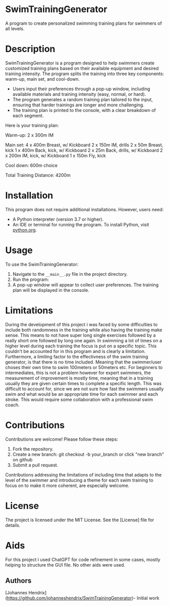 # SwimTrainingGenerator
A program to create personalized swimming training plans for swimmers of all levels.

# Description

SwimTrainingGenerator is a program designed to help swimmers create customized training plans based on their available equipment and desired training intensity. The program splits the training into three key components: warm-up, main set, and cool-down.

- Users input their preferences through a pop-up window, including available materials and training intensity (easy, normal, or hard).
- The program generates a random training plan tailored to the input, ensuring that harder trainings are longer and more challenging.
- The training plan is printed to the console, with a clear breakdown of each segment.

Here is your training plan:

Warm-up:
2 x 300m IM

Main set:
4 x 400m Breast, w/ Kickboard
2 x 150m IM, drills
2 x 50m Breast, kick
1 x 400m Back, kick, w/ Kickboard
2 x 25m Back, drills, w/ Kickboard
2 x 200m IM, kick, w/ Kickboard
1 x 150m Fly, kick

Cool down:
600m choice

Total Training Distance: 4200m

# Installation

This program does not require additional installations. However, users need:
- A Python interpreter (version 3.7 or higher).
- An IDE or terminal for running the program.
To install Python, visit [python.org](https://www.python.org/downloads/).



# Usage

To use the SwimTrainingGenerator:
1. Navigate to the `__main__.py` file in the project directory.
2. Run the program:
3. A pop-up window will appear to collect user preferences. The training plan will be displayed in the console. 

 
# Limitations

During the development of this project i was faced by some difficulties to include both randomness in the training while also having the training make sense. This means to not have super long single exercises followed by a really short one followed by long one again. In swimming a lot of times on a higher level during each training the focus is put on a specific topic. This couldn't be accounted for in this program and is clearly a limitation.
Furthermore, a limiting factor to the effectivness of the swim training generator, is that there is no time included. Meaning that the swimmer/user choses their own time to swim 100meters or 50meters etc. For beginners to intermediates, this is not a problem however for expert swimmers, the measurement of improvement is mostly time, meaning that in a training usually they are given certain times to complete a specific length. This was difficult to account for, since we are not sure how fast the swimmers usually swim and what would be an appropriate time for each swimmer and each stroke. This would require some collaboration with a professional swim coach. 

# Contributions
Contributions are welcome! Please follow these steps:
1. Fork the repository.
2. Create a new branch:
    git checkout -b your_branch or click "new branch" on github
3. Submit a pull request.


Contributions addressing the limitations of including time that adapts to the level of the swimmer and introducing a theme for each swim training to focus on to make it more coherent, are especially welcome. 


# License 
The project is licensed under the MIT License. See the [License] file for details.

# Aids
For this project i used ChatGPT for code refinement in some cases, mostly helping to structure the GUI file. No other aids were used.


## Authors
[Johannes Hendrix] (https://github.com/johanneshendrix/SwimTrainingGenerator)- Initial work








